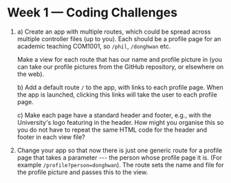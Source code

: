# Week 1 &mdash; Coding Challenges

1. a) Create an app with multiple routes, which could be spread across multiple
   controller files (up to you). Each should be a profile page for an academic
   teaching COM1001, so `/phil`, `/donghwan` etc.

   Make a view for each route that has our name and profile picture in (you can
   take our profile pictures from the GitHub repository, or elsewhere on the web).

   b) Add a default route `/` to the app, with links to each profile page. When
   the app is launched, clicking this links will take the user to each profile page.

   c) Make each page have a standard header and footer, e.g., with the
   University's logo featuring in the header. How might you organise this so you
   do not have to repeat the same HTML code for the header and footer in each
   view file?

2. Change your app so that now there is just one generic route for a profile
   page that takes a parameter --- the person whose profile page it is. (For
   example `/profile?person=donghwan`). The route sets the name and file for
   the profile picture and passes this to the view.



